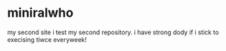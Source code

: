 # miniralwho
my second site
i test my second repository.
i have strong dody if i stick to execising tiwce everyweek!
